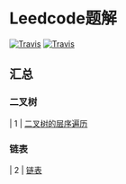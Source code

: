 Leedcode题解
=================================
[![Travis](https://img.shields.io/badge/language-C-red.svg)](https://developer.apple.com/.md)
[![Travis](https://img.shields.io/badge/language-Go-yellow.svg)](https://developer.apple.com/.md)

## 汇总
### 二叉树 
| 1    | [二叉树的层序遍历](https://github.com/LinkeLinux/Leetcode/Leetcode-题解-二叉树.md)
### 链表 
| 2    | [链表](https://github.com/LinkeLinux/Leetcode/Leetcode-题解-链表.md)

